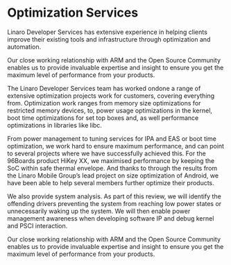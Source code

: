 # Optimization Services

Linaro Developer Services has extensive experience in helping clients improve their existing tools and infrastructure through optimization and automation. 

Our close working relationship with ARM and the Open Source Community enables us to provide invaluable expertise and insight to ensure you get the maximum level of performance from your products. 

The Linaro Developer Services team has worked ondone a range of extensive optimization projects work for customers, covering everything from.  Optimization work ranges from memory size optimizations for restricted memory devices, to, power usage optimizations in the kernel, boot time optimizations for set top boxes and, as well performance optimizations in libraries like libc.

From power management to tuning services for IPA and EAS or boot time optimization, we work hard to ensure maximum performance, and can point to several projects where we have successfully achieved this. For the 96Boards product HiKey XX, we maximised performance by keeping the SoC within safe thermal envelope. And thanks to through the results from the Linaro Mobile Group’s lead project on size optimization of Android, we have been able to help several members further optimize their products. 

We also provide system analysis. As part of this review, we will identify the offending drivers preventing the system from reaching low power states or unnecessarily waking up the system. We will then enable power management awareness when developing software IP and debug kernel and PSCI interaction.

Our close working relationship with ARM and the Open Source Community enables us to provide invaluable expertise and insight to ensure you get the maximum level of performance from your products. 
